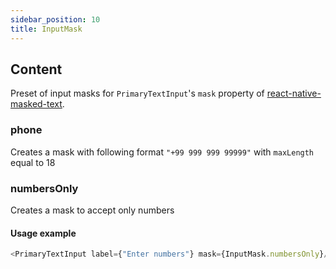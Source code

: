 ```yaml
---
sidebar_position: 10
title: InputMask
---
```


## Content

Preset of input masks for `PrimaryTextInput`'s `mask` property of [react-native-masked-text](https://github.com/benhurott/react-native-masked-text).

### phone
Creates a mask with following format `"+99 999 999 99999"` with `maxLength` equal to 18

### numbersOnly
Creates a mask to accept only numbers

#### Usage example

```typescript jsx
<PrimaryTextInput label={"Enter numbers"} mask={InputMask.numbersOnly}/>
